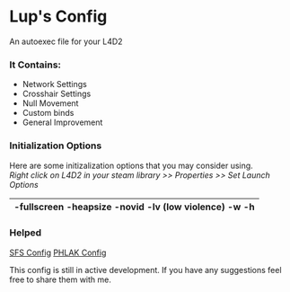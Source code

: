 # Lup's Config

An autoexec file for your L4D2

### It Contains:
* Network Settings
* Crosshair Settings
* Null Movement
* Custom binds
* General Improvement

### Initialization Options

Here are some initizalization options that you may consider using.                                   
_Right click on L4D2 in your steam library >> Properties >> Set Launch Options_
      
 -fullscreen -heapsize <kilobytes> -novid -lv (low violence) -w <screen width> -h <screen height> |
 ---------------|
      
### Helped

[SFS Config](https://www.sofuckinskilled.com/resources/so-fuckin-skilled-l4d-autoexec-cfg/)
[PHLAK Config](https://gist.github.com/PHLAK/241376)

This config is still in active development. If you have any suggestions feel free to share them with me.
